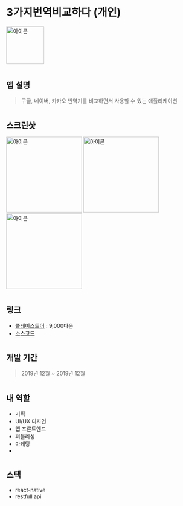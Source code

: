 # 3가지번역비교하다 (개인)
<img src="https://lh3.googleusercontent.com/pctpfs3Tc7tj09Cs2aQkXTLawBmy97kI1R1dOuxvRzua-S6slk3kaxgN-HsFDv3nFSk=s180-rw" alt="아이콘" width="100" />

#

## 앱 설명
> 구글, 네이버, 카카오 번역기를 비교하면서 사용할 수 있는 애플리케이션

#

## 스크린샷
<div dir='ltr'>
    <img src="https://lh3.googleusercontent.com/3Cp_7smlgmNEjr34Uj9g-SLV6YOHGX338CXyMO08xucEVjapNb_33ghhwTZHjmwlboE=w720-h310-rw" alt="아이콘" width="200" />
    <img src="https://lh3.googleusercontent.com/OtIFO-KKim96pYSU6JOrtObXDO76KPb3eVnu_rdaDpi9LvJf0guevIh6Em439tuHKg=w1920-h888-rw" alt="아이콘" width="200" />
    <img src="https://lh3.googleusercontent.com/X0CVgGB5x61EhEb0nB_0TNlhuftLJ-1tjvNT04_VRQYdnMRFVjEhfPcpRRKIFlp9JFo=w720-h310-rw" alt="아이콘" width="200" />
</div>

#

## 링크
- [플레이스토어](https://play.google.com/store/apps/details?id=com.koreanthinker.translators) : 9,000다운
- [소스코드](https://github.com/KoreanThinker/translators-public)

#

## 개발 기간
> 2019년 12월 ~ 2019년 12월

#

## 내 역할
- 기획
- UI/UX 디자인
- 앱 프론트엔드
- 퍼블리싱
- 마케팅
- 
#

## 스택
- react-native
- restfull api
